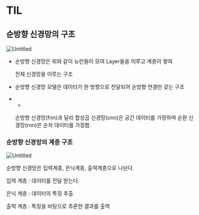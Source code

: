 # TIL

## 순방향 신경망의 구조

![Untitled](https://s3-us-west-2.amazonaws.com/secure.notion-static.com/b3b20b63-c6df-4f6e-8ced-38587402047b/Untitled.png)

- 순방향 신경망은 위와 같이 뉴런들이 모여 Layer들을 이루고 계층이 쌓여
    
    전체 신경망을 이루는 구조 
    
- 순방향 신경망 모델은 데이터가 한 방향으로 전달되어 순방향 연결만 갖는 구조
- +
    
    순방향 신경망(fnn)과 달리 합성곱 신경망(cnn)은 공간 데이터를 가정하며 순환 신경망(rnn)은 순차 데이터를 가정함.
    

### 순방향 신경망의 계층 구조

![Untitled](https://s3-us-west-2.amazonaws.com/secure.notion-static.com/a367a43e-1698-427f-8ac5-8b28ca8f0c31/Untitled.png)

순방향 신경망은 입력계층, 은닉계층, 출력계층으로 나뉜다.

입력 계층 : 데이터를 전달 받는다.

은닉 계층 : 데이터의 특징 추출 

출력 계층 : 특징을 바탕으로 추론한 결과를 출력
